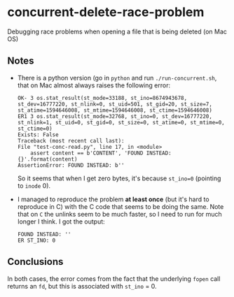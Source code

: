 # concurrent-delete-race-problem
Debugging race problems when opening a file that is being deleted (on Mac OS)


## Notes
- There is a python version (go in `python` and run `./run-concurrent.sh`, that on Mac almost always raises the following error:

    ```
    OK- 3 os.stat_result(st_mode=33188, st_ino=8674943678, st_dev=16777220, st_nlink=0, st_uid=501, st_gid=20, st_size=7, st_atime=1594646008, st_mtime=1594646008, st_ctime=1594646008)
    ER1 3 os.stat_result(st_mode=32768, st_ino=0, st_dev=16777220, st_nlink=1, st_uid=0, st_gid=0, st_size=0, st_atime=0, st_mtime=0, st_ctime=0)
    Exists: False
    Traceback (most recent call last):
    File "test-conc-read.py", line 17, in <module>
        assert content == b'CONTENT', 'FOUND INSTEAD: {}'.format(content)
    AssertionError: FOUND INSTEAD: b''
    ```

    So it seems that when I get zero bytes, it's because `st_ino=0` (pointing to `inode` 0).

- I managed to reproduce the problem **at least once** (but it's hard to reproduce in C)
  with the C code that seems to be doing the same.
  Note that on `C` the unlinks seem to be much faster, so I need to run for much longer I think.
  I got the output: 
  ```
  FOUND INSTEAD: ''
  ER ST_INO: 0
  ```

## Conclusions

In both cases, the error comes from the fact that the underlying `fopen` call returns an `fd`, but
this is associated with `st_ino` = 0.

